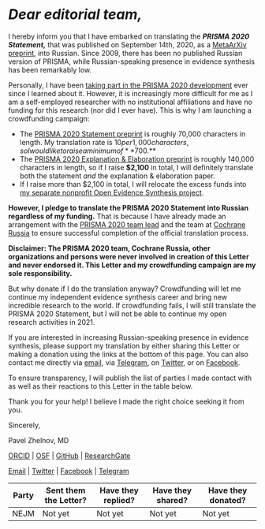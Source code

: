 # _Dear editorial team,_

I hereby inform you that I have embarked on translating the _**PRISMA 2020 Statement,**_ that was published on September 14th, 2020, as a [MetaArXiv preprint](https://doi.org/10.31222/osf.io/v7gm2), into Russian. Since 2009, there has been no published Russian version of PRISMA, while Russian-speaking presence in evidence synthesis has been remarkably low.

Personally, I have been [taking part in the PRISMA 2020 development](https://doi.org/10.17605/OSF.IO/MKCB5) ever since I learned about it. However, it is increasingly more difficult for me as I am a self-employed researcher with no institutional affiliations and have no funding for this research (nor did I ever have). This is why I am launching a crowdfunding campaign:

* The [PRISMA 2020 Statement preprint](https://doi.org/10.31222/osf.io/v7gm2) is roughly 70,000 characters in length. My translation rate is $10 per 1,000 characters, so I would like to raise a minimum of **$700.**
* The [PRISMA 2020 Explanation & Elaboration preprint](https://doi.org/10.31222/osf.io/gwdhk) is roughly 140,000 characters in length, so if I raise **$2,100** in total, I will definitely translate both the statement _and_ the explanation & elaboration paper.
* If I raise more than $2,100 in total, I will relocate the excess funds into [my separate nonprofit Open Evidence Synthesis project](https://zheln.com).

**However, I pledge to translate the PRISMA 2020 Statement into Russian regardless of my funding.** That is because I have already made an arrangement with the [PRISMA 2020 team lead](https://twitter.com/mjpages) and the team at [Cochrane Russia](https://russia.cochrane.org) to ensure successful completion of the official translation process.

**Disclaimer: The PRISMA 2020 team, Cochrane Russia, other organizations and persons were never involved in creation of this Letter and never endorsed it. This Letter and my crowdfunding campaign are my sole responsibility.**

But why donate if I do the translation anyway? Crowdfunding will let me continue my independent evidence synthesis career and bring new incredible research to the world. If crowdfunding fails, I will still translate the PRISMA 2020 Statement, but I will not be able to continue my open research activities in 2021.

If you are interested in increasing Russian-speaking presence in evidence synthesis, please support my translation by either sharing this Letter or making a donation using the links at the bottom of this page. You can also contact me directly via [email](mailto:pavel@zheln.com), via [Telegram](https://t.me/drzhelnov), on [Twitter](https://twitter.com/drzhelnov), or on [Facebook](https://facebook.com/drzhelnov). 

To ensure transparency, I will publish the list of parties I made contact with as well as their reactions to this Letter in the table below.

Thank you for your help! I believe I made the right choice seeking it from you.

Sincerely,

Pavel Zhelnov, MD

[ORCID](https://orcid.org0000-0003-2767-5123​) | [OSF](https://osf.io/9c83x) | [GitHub](https://github.com/pussiatoday) | [ResearchGate](https://researchgate.net/profile/Pavel_Zhelnov)

[Email](mailto:pavel@zheln.com) | [Twitter](https://twitter.com/drzhelnov) | [Facebook](https://facebook.com/drzhelnov) | [Telegram](https://t.me/drzhelnov)

| Party | Sent them the Letter? | Have they replied? | Have they shared? | Have they donated? |
|---|---|---|---|---|
| NEJM | Not yet | Not yet | Not yet | Not yet | Not yet | 
